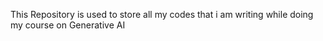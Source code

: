 This Repository is used to store all my codes that i am writing while doing my course on Generative AI
